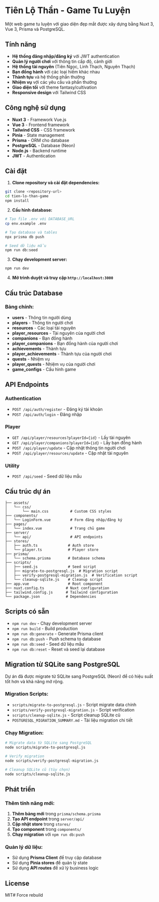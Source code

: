 # Tiên Lộ Thần - Game Tu Luyện

Một web game tu luyện với giao diện đẹp mắt được xây dựng bằng Nuxt 3, Vue 3, Prisma và PostgreSQL.

## Tính năng

- **Hệ thống đăng nhập/đăng ký** với JWT authentication
- **Quản lý người chơi** với thông tin cấp độ, cảnh giới
- **Hệ thống tài nguyên** (Tiên Ngọc, Linh Thạch, Nguyên Thạch)
- **Bạn đồng hành** với các loại hiếm khác nhau
- **Thành tựu** và hệ thống phần thưởng
- **Nhiệm vụ** với các yêu cầu và phần thưởng
- **Giao diện tối** với theme fantasy/cultivation
- **Responsive design** với Tailwind CSS

## Công nghệ sử dụng

- **Nuxt 3** - Framework Vue.js
- **Vue 3** - Frontend framework
- **Tailwind CSS** - CSS framework
- **Pinia** - State management
- **Prisma** - ORM cho database
- **PostgreSQL** - Database (Neon)
- **Node.js** - Backend runtime
- **JWT** - Authentication

## Cài đặt

1. **Clone repository và cài đặt dependencies:**
```bash
git clone <repository-url>
cd tien-lo-than-game
npm install
```

2. **Cấu hình database:**
```bash
# Tạo file .env với DATABASE_URL
cp env.example .env

# Tạo database và tables
npx prisma db push

# Seed dữ liệu mẫu
npm run db:seed
```

3. **Chạy development server:**
```bash
npm run dev
```

4. **Mở trình duyệt và truy cập `http://localhost:3000`**

## Cấu trúc Database

### Bảng chính:
- **users** - Thông tin người dùng
- **players** - Thông tin người chơi
- **resources** - Các loại tài nguyên
- **player_resources** - Tài nguyên của người chơi
- **companions** - Bạn đồng hành
- **player_companions** - Bạn đồng hành của người chơi
- **achievements** - Thành tựu
- **player_achievements** - Thành tựu của người chơi
- **quests** - Nhiệm vụ
- **player_quests** - Nhiệm vụ của người chơi
- **game_configs** - Cấu hình game

## API Endpoints

### Authentication
- `POST /api/auth/register` - Đăng ký tài khoản
- `POST /api/auth/login` - Đăng nhập

### Player
- `GET /api/player/resources?playerId={id}` - Lấy tài nguyên
- `GET /api/player/companions?playerId={id}` - Lấy bạn đồng hành
- `POST /api/player/update` - Cập nhật thông tin người chơi
- `POST /api/player/resources/update` - Cập nhật tài nguyên

### Utility
- `POST /api/seed` - Seed dữ liệu mẫu

## Cấu trúc dự án

```
├── assets/
│   └── css/
│       └── main.css          # Custom CSS styles
├── components/
│   └── LoginForm.vue         # Form đăng nhập/đăng ký
├── pages/
│   └── index.vue             # Trang chủ game
├── server/
│   └── api/                  # API endpoints
├── stores/
│   ├── auth.ts              # Auth store
│   └── player.ts            # Player store
├── prisma/
│   └── schema.prisma        # Database schema
├── scripts/
│   ├── seed.js              # Seed script
│   ├── migrate-to-postgresql.js  # Migration script
│   ├── verify-postgresql-migration.js  # Verification script
│   └── cleanup-sqlite.js    # Cleanup script
├── app.vue                  # Root component
├── nuxt.config.ts          # Nuxt configuration
├── tailwind.config.js      # Tailwind configuration
└── package.json            # Dependencies
```

## Scripts có sẵn

- `npm run dev` - Chạy development server
- `npm run build` - Build production
- `npm run db:generate` - Generate Prisma client
- `npm run db:push` - Push schema to database
- `npm run db:seed` - Seed dữ liệu mẫu
- `npm run db:reset` - Reset và seed lại database

## Migration từ SQLite sang PostgreSQL

Dự án đã được migrate từ SQLite sang PostgreSQL (Neon) để có hiệu suất tốt hơn và khả năng mở rộng.

### Migration Scripts:
- `scripts/migrate-to-postgresql.js` - Script migrate data chính
- `scripts/verify-postgresql-migration.js` - Script verification
- `scripts/cleanup-sqlite.js` - Script cleanup SQLite cũ
- `POSTGRESQL_MIGRATION_SUMMARY.md` - Tài liệu migration chi tiết

### Chạy Migration:
```bash
# Migrate data từ SQLite sang PostgreSQL
node scripts/migrate-to-postgresql.js

# Verify migration
node scripts/verify-postgresql-migration.js

# Cleanup SQLite cũ (tùy chọn)
node scripts/cleanup-sqlite.js
```

## Phát triển

### Thêm tính năng mới:

1. **Thêm bảng mới** trong `prisma/schema.prisma`
2. **Tạo API endpoint** trong `server/api/`
3. **Cập nhật store** trong `stores/`
4. **Tạo component** trong `components/`
5. **Chạy migration** với `npm run db:push`

### Quản lý dữ liệu:

- Sử dụng **Prisma Client** để truy cập database
- Sử dụng **Pinia stores** để quản lý state
- Sử dụng **API routes** để xử lý business logic

## License

MIT#   F o r c e   r e b u i l d  
 